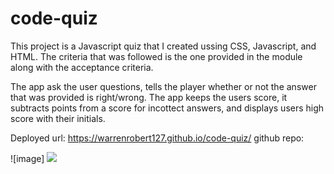 # code-quiz

This project is a Javascript quiz that I created ussing CSS, Javascript, and HTML. The criteria that was followed is the one provided in the module along with the acceptance criteria.

The app ask the user questions, tells the player whether or not the answer that was provided is right/wrong. The app keeps the users score, it subtracts points from a score for incottect answers, and displays users high score with their initials.

Deployed url: https://warrenrobert127.github.io/code-quiz/
github repo: 

![image]
![](https://user-images.githubusercontent.com/20363030/154203056-8c2b774a-be8b-45aa-b19a-7165619088df.png)

